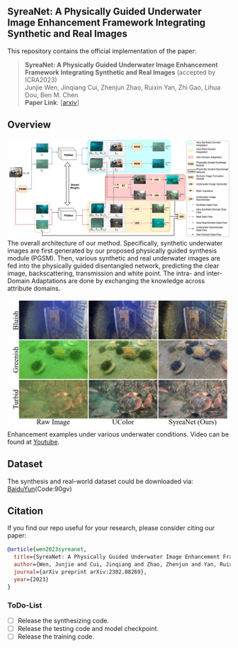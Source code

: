 ## SyreaNet: A Physically Guided Underwater Image Enhancement Framework Integrating Synthetic and Real Images

This repository contains the official implementation of the paper:
> **SyreaNet: A Physically Guided Underwater Image Enhancement Framework Integrating Synthetic and Real Images** (accepted by ICRA2023)<br>
> Junjie Wen, Jinqiang Cui, Zhenjun Zhao, Ruixin Yan, Zhi Gao, Lihua Dou, Ben M. Chen <br>
> **Paper Link**: [[arxiv](https://arxiv.org/pdf/2302.08269.pdf)]


## Overview
![overall_arch](./figs/fig-overall_arch.png)
The overall architecture of our method. Specifically, synthetic underwater images are first generated by our proposed physically guided synthesis module (PGSM). Then, various synthetic and real underwater images are fed into the physically guided disentangled network, predicting the clear image, backscattering, transmission and white point. The intra- and inter- Domain Adaptations are done by exchanging the knowledge across attribute domains.

![demo](./figs/fig-demo.png)
Enhancement examples under various underwater conditions. Video can be found at [Youtube](https://www.youtube.com/watch?v=DyOktx7_9JQ).


## Dataset
The synthesis and real-world dataset could be downloaded via:
[BaiduYun](https://pan.baidu.com/s/1iVAR_hSVmLMyrWcjm4HbbA)(Code:90gv)

## Citation
If you find our repo useful for your research, please consider citing our paper:

```bibtex
@article{wen2023syreanet,
  title={SyreaNet: A Physically Guided Underwater Image Enhancement Framework Integrating Synthetic and Real Images},
  author={Wen, Junjie and Cui, Jinqiang and Zhao, Zhenjun and Yan, Ruixin and Gao, Zhi and Dou, Lihua and Chen, Ben M},
  journal={arXiv preprint arXiv:2302.08269},
  year={2023}
}
```

### ToDo-List
* [ ] Release the synthesizing code.
* [ ] Release the testing code and model checkpoint.
* [ ] Release the training code.

